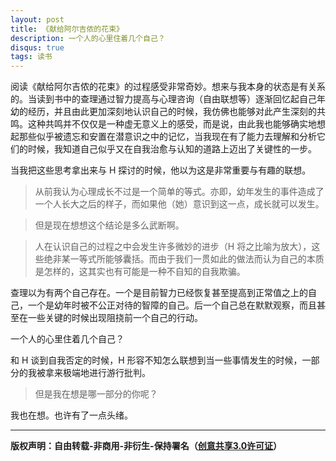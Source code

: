 ```yaml
---
layout: post
title: 《献给阿尔吉侬的花束》
description: 一个人的心里住着几个自己？
disqus: true
tags: 读书
---
```

阅读《献给阿尔吉侬的花束》的过程感受非常奇妙。想来与我本身的状态是有关系的。当读到书中的查理通过智力提高与心理咨询（自由联想等）逐渐回忆起自己年幼的经历，并且由此更加深刻地认识自己的时候，我仿佛也能够对此产生深刻的共鸣。这种共鸣并不仅仅是一种虚无意义上的感受，而是说，由此我也能够确实地想起那些似乎被遗忘和安置在潜意识之中的记忆，当我现在有了能力去理解和分析它们的时候，我知道自己似乎又在自我治愈与认知的道路上迈出了关键性的一步。

当我把这些思考拿出来与 H 探讨的时候，他以为这是非常重要与有趣的联想。

> 从前我认为心理成长不过是一个简单的等式。亦即，幼年发生的事件造成了一个人长大之后的样子，而如果他（她）意识到这一点，成长就可以发生。

> 但是现在想想这个结论是多么武断啊。

> 人在认识自己的过程之中会发生许多微妙的进步（H 将之比喻为放大），这些绝非某一等式所能够囊括。而由于我们一贯如此的做法而认为自己的本质是怎样的，这其实也有可能是一种不自知的自我欺骗。

查理以为有两个自己存在。一个是目前智力已经恢复甚至提高到正常值之上的自己，一个是幼年时被不公正对待的智障的自己。后一个自己总在默默观察，而且甚至在一些关键的时候出现阻挠前一个自己的行动。

一个人的心里住着几个自己？

和 H 谈到自我否定的时候，H 形容不知怎么联想到当一些事情发生的时候，一部分的我被拿来极端地进行游行批判。

> 但是我在想是哪一部分的你呢？

我也在想。也许有了一点头绪。

---
**版权声明：自由转载-非商用-非衍生-保持署名（[创意共享3.0许可证](https://creativecommons.org/licenses/by-nc-nd/3.0/deed.zh)）**